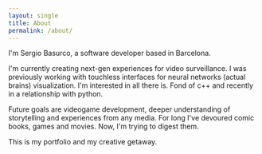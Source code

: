```yaml
---
layout: single
title: About
permalink: /about/
---
```

[<i class="fa fa-linkedin-square fa-3x" aria-hidden="true"></i>](https://www.linkedin.com/in/sergiobasurco/) 
[<i class="fa fa-stack-overflow fa-3x" aria-hidden="true"></i>](http://stackoverflow.com/users/story/2628257)

I'm Sergio Basurco, a software developer based in Barcelona.

I'm currently creating next-gen experiences for video surveillance. I was previously working with touchless interfaces for neural networks (actual brains) visualization. I'm interested in all there is. Fond of c++ and recently in a relationship with python.

Future goals are videogame development, deeper understanding of storytelling and experiences from any media. For long I've devoured comic books, games and movies. Now, I'm trying to digest them.

This is my portfolio and my creative getaway.

<!--<a class="github-button" href="https://github.com/sharu725/krishna" data-style="mega" data-count-href="/sharu725/krishna/stargazers" data-count-api="/repos/sharu725/krishna#stargazers_count" data-count-aria-label="# stargazers on GitHub" aria-label="Star sharu725/krishna on GitHub">Star</a>
<script async defer src="https://buttons.github.io/buttons.js"></script>-->
